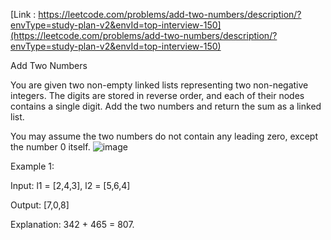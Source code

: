 [Link : https://leetcode.com/problems/add-two-numbers/description/?envType=study-plan-v2&envId=top-interview-150](https://leetcode.com/problems/add-two-numbers/description/?envType=study-plan-v2&envId=top-interview-150)

Add Two Numbers

You are given two non-empty linked lists representing two non-negative integers. The digits are stored in reverse order, and each of their nodes contains a single digit. Add the two numbers and return the sum as a linked list.

You may assume the two numbers do not contain any leading zero, except the number 0 itself.
![image](https://github.com/Viv0508/100-days-of-code/assets/95094911/e4fd0c16-5b9f-4805-864c-8849b701888d)


 

Example 1:


Input: l1 = [2,4,3], l2 = [5,6,4]

Output: [7,0,8]

Explanation: 342 + 465 = 807.
